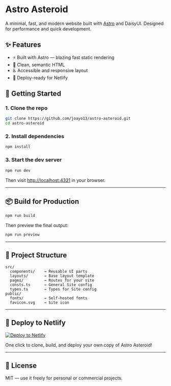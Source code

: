 # Astro Asteroid

A minimal, fast, and modern website built with [Astro](https://astro.build/) and DaisyUI. Designed for performance and quick development.

## ✨ Features

- ⚡ Built with Astro — blazing fast static rendering
- 📄 Clean, semantic HTML
- ♿ Accessible and responsive layout
- 🚀 Deploy-ready for Netlify

## 🚀 Getting Started

### 1. Clone the repo

```bash
git clone https://github.com/joayo13/astro-asteroid.git
cd astro-asteroid
````

### 2. Install dependencies

```bash
npm install
```

### 3. Start the dev server

```bash
npm run dev
```

Then visit [http://localhost:4321](http://localhost:4321) in your browser.

---

## 📦 Build for Production

```bash
npm run build
```

Then preview the final output:

```bash
npm run preview
```

---

## 🧩 Project Structure

```
src/
  components/    → Reusable UI parts
  layouts/       → Base layout template
  pages/         → Routes for your site
  consts.ts      → General Site config
  types.ts       → Types for Site config
public/
  fonts/         → Self-hosted fonts
  favicon.svg    → Site icon
```

---

## 🚀 Deploy to Netlify

[![Deploy to Netlify](https://www.netlify.com/img/deploy/button.svg)](https://app.netlify.com/start/deploy?repository=https://github.com/joayo13/astro-asteroid)

One click to clone, build, and deploy your own copy of Astro Asteroid!

---

## 📄 License

MIT — use it freely for personal or commercial projects.

